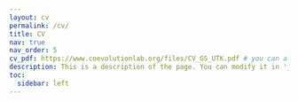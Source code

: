 ```yaml
---
layout: cv
permalink: /cv/
title: CV
nav: true
nav_order: 5
cv_pdf: https://www.coevolutionlab.org/files/CV_GS_UTK.pdf # you can also use external links here
description: This is a description of the page. You can modify it in '_pages/cv.md'. You can also change or remove the top pdf download button.
toc:
  sidebar: left
---
```

